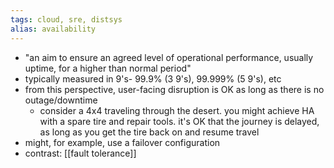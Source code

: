 ```yaml
---
tags: cloud, sre, distsys
alias: availability
---
```


- "an aim to ensure an agreed level of operational performance, usually uptime, for a higher than normal period"
- typically measured in 9's- 99.9% (3 9's), 99.999% (5 9's), etc
- from this perspective, user-facing disruption is OK as long as there is no outage/downtime
	- consider a 4x4 traveling through the desert. you might achieve HA with a spare tire and repair tools. it's OK that the journey is delayed, as long as you get the tire back on and resume travel
- might, for example, use a failover configuration
- contrast: [[fault tolerance]]